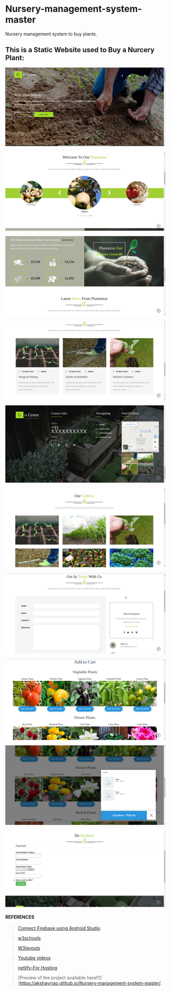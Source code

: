 # Nursery-management-system-master
Nursery management system to buy plants.


## This is a Static Website used to Buy a Nurcery Plant:

  ![](screenshot/1.png) 
  
  
  ![](screenshot/2.png)
  
  
  ![](screenshot/3.png)
  
  
  ![](screenshot/4.png)
  
  
  ![](screenshot/5.png)
  
  
  ![](screenshot/6.png)
  
  
  ![](screenshot/7.png)
  
  
  ![](screenshot/8.png)
  
  
  ![](screenshot/9.png)
  
  
  ![](screenshot/10.png)


#### REFERENCES
  > [Connect Firebase using Android Studio](https://firebase.google.com/docs/android/setup)
  
  > [w3schools](https://www.w3schools.com/)
  
  > [W3layouts](http://w3layouts.com)
  
  > [Youtube videos](https://www.youtube.com/)
  
  > [netlify-For Hosting](https://www.netlify.com/)
  
  > [Preview of the project available here!!!](https://akshayrrao.github.io/Nursery-management-system-master/.
